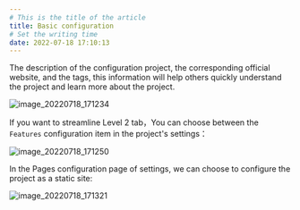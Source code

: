 ```yaml
---
# This is the title of the article
title: Basic configuration
# Set the writing time
date: 2022-07-18 17:10:13
---
```



The description of the configuration project, the corresponding official website, and the tags, this information will help others quickly understand the project and learn more about the project.

![image_20220718_171234](https://cdn.staticaly.com/gh/eryajf/tu/main/img/image_20220718_171234.png)

If you want to streamline Level 2 tab，You can choose between the `Features` configuration item in the project's settings：

![image_20220718_171250](https://cdn.staticaly.com/gh/eryajf/tu/main/img/image_20220718_171250.png)

In the Pages configuration page of settings, we can choose to configure the project as a static site:

![image_20220718_171321](https://cdn.staticaly.com/gh/eryajf/tu/main/img/image_20220718_171321.png)